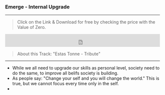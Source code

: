 ### Emerge - Internal Upgrade
***

> Click on the Link & Download for free by checking the price with the Value of Zero.

<iframe style="border: 0; width: 100%; height: 42px;" src="https://bandcamp.com/EmbeddedPlayer/album=1808670041/size=small/bgcol=333333/linkcol=2ebd35/track=1912420867/transparent=true/" seamless><a href="http://odicforcesounds.bandcamp.com/album/visions-of-thor-m-s-n">Visions of Thor - Mỹ Sơn by Odicforcesounds</a></iframe>

> About this Track: "Estas Tonne - Tribute"

***

- While we all need to upgrade our skills as personal level, society need to do the same, to improve all belifs society is building. 
- As people say: "Change your self and you will change the world." This is true, but we cannot focus every time only in the self.
- 